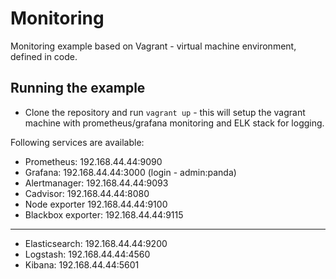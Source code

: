 # Monitoring
Monitoring example based on Vagrant - virtual machine environment, defined in code.

## Running the example 

* Clone the repository and run `vagrant up` - this will setup the vagrant machine with prometheus/grafana monitoring and ELK stack for logging.

Following services are available:

 * Prometheus: 192.168.44.44:9090
 * Grafana:  192.168.44.44:3000 (login - admin:panda)
 * Alertmanager: 192.168.44.44:9093
 * Cadvisor: 192.168.44.44:8080
 * Node exporter 192.168.44.44:9100
 * Blackbox exporter: 192.168.44.44:9115
-----------
 * Elasticsearch: 192.168.44.44:9200
 * Logstash:  192.168.44.44:4560 
 * Kibana: 192.168.44.44:5601

